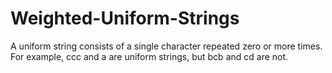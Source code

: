 # Weighted-Uniform-Strings
A uniform string consists of a single character repeated zero or more times. For example, ccc and a are uniform strings, but bcb and cd are not.
